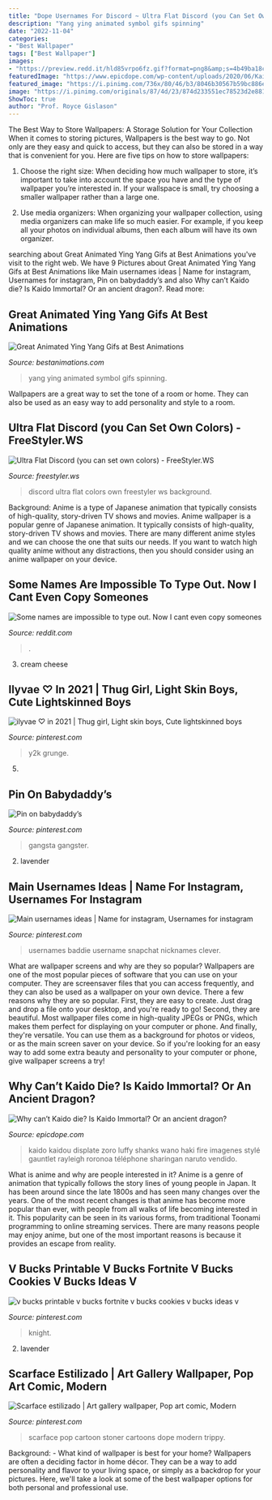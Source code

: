 ```yaml
---
title: "Dope Usernames For Discord ~ Ultra Flat Discord (you Can Set Own Colors)"
description: "Yang ying animated symbol gifs spinning"
date: "2022-11-04"
categories:
- "Best Wallpaper"
tags: ["Best Wallpaper"]
images:
- "https://preview.redd.it/hld85vrpo6fz.gif?format=png8&amp;s=4b49ba18ca4f530f6e5f999d398d4640293b65a4"
featuredImage: "https://www.epicdope.com/wp-content/uploads/2020/06/Kaido-One-Piece.jpg"
featured_image: "https://i.pinimg.com/736x/80/46/b3/8046b30567b59bc886e0b920c0b7c99b.jpg"
image: "https://i.pinimg.com/originals/87/4d/23/874d233551ec78523d2e881b27021211.jpg"
ShowToc: true
author: "Prof. Royce Gislason"
---
```



The Best Way to Store Wallpapers: A Storage Solution for Your Collection
When it comes to storing pictures, Wallpapers is the best way to go. Not only are they easy and quick to access, but they can also be stored in a way that is convenient for you. Here are five tips on how to store wallpapers:
1) Choose the right size: When deciding how much wallpaper to store, it’s important to take into account the space you have and the type of wallpaper you’re interested in. If your wallspace is small, try choosing a smaller wallpaper rather than a large one.

2) Use media organizers: When organizing your wallpaper collection, using media organizers can make life so much easier. For example, if you keep all your photos on individual albums, then each album will have its own organizer.

	

		
searching about Great Animated Ying Yang Gifs at Best Animations you've visit to the right web. We have 9 Pictures about Great Animated Ying Yang Gifs at Best Animations like Main usernames ideas | Name for instagram, Usernames for instagram, Pin on babydaddy’s and also Why can’t Kaido die? Is Kaido Immortal? Or an ancient dragon?. Read more:
		
    
## Great Animated Ying Yang Gifs At Best Animations

<img loading=lazy src="http://bestanimations.com/Signs&amp;Shapes/Worship/YingYang/colorful-ying-yang-galaxies-animated-gif.gif" onerror="this.onerror=null;this.src='https://tse1.mm.bing.net/th?id=OIP.R3uIcRl_npK1hDi5HX82WAHaHa&amp;pid=15.1';" alt="Great Animated Ying Yang Gifs at Best Animations">

_Source: bestanimations.com_

>yang ying animated symbol gifs spinning. 

	

Wallpapers are a great way to set the tone of a room or home. They can also be used as an easy way to add personality and style to a room.

    
## Ultra Flat Discord (you Can Set Own Colors) - FreeStyler.WS

<img loading=lazy src="http://freestyler.ws/images/styles_screenshot/5/268/134317/134317_after.jpeg?u=1491523556" onerror="this.onerror=null;this.src='https://tse4.mm.bing.net/th?id=OIP.M5-lCeinD2Xc2vEvPyiXEgHaEF&amp;pid=15.1';" alt="Ultra Flat Discord (you can set own colors) - FreeStyler.WS">

_Source: freestyler.ws_

>discord ultra flat colors own freestyler ws background. 

	

Background: Anime is a type of Japanese animation that typically consists of high-quality, story-driven TV shows and movies.
Anime wallpaper is a popular genre of Japanese animation. It typically consists of high-quality, story-driven TV shows and movies. There are many different anime styles and we can choose the one that suits our needs. If you want to watch high quality anime without any distractions, then you should consider using an anime wallpaper on your device.

    
## Some Names Are Impossible To Type Out. Now I Cant Even Copy Someones

<img loading=lazy src="https://preview.redd.it/hld85vrpo6fz.gif?format=png8&amp;s=4b49ba18ca4f530f6e5f999d398d4640293b65a4" onerror="this.onerror=null;this.src='https://tse1.mm.bing.net/th?id=OIP.TZFJAGWBJ51d8FJzR-9WWwAAAA&amp;pid=15.1';" alt="Some names are impossible to type out. Now I cant even copy someones">

_Source: reddit.com_

>. 

	

3. cream cheese 

    
## Ilyvae ♡ In 2021 | Thug Girl, Light Skin Boys, Cute Lightskinned Boys

<img loading=lazy src="https://i.pinimg.com/736x/b9/ff/91/b9ff91c2383f55c1827b0de2e0b716a1.jpg" onerror="this.onerror=null;this.src='https://tse2.mm.bing.net/th?id=OIP.etecjolB66fFnKRJ-NtdXQHaMt&amp;pid=15.1';" alt="ilyvae ♡ in 2021 | Thug girl, Light skin boys, Cute lightskinned boys">

_Source: pinterest.com_

>y2k grunge. 

	

5.

    
## Pin On Babydaddy’s

<img loading=lazy src="https://i.pinimg.com/736x/a3/69/de/a369dede239f9199d3350e73abe049bf.jpg" onerror="this.onerror=null;this.src='https://tse1.mm.bing.net/th?id=OIP.Mr-utB1R3V6kPaTVNERsFwHaJE&amp;pid=15.1';" alt="Pin on babydaddy’s">

_Source: pinterest.com_

>gangsta gangster. 

	

2. lavender 

    
## Main Usernames Ideas | Name For Instagram, Usernames For Instagram

<img loading=lazy src="https://i.pinimg.com/736x/80/46/b3/8046b30567b59bc886e0b920c0b7c99b.jpg" onerror="this.onerror=null;this.src='https://tse2.mm.bing.net/th?id=OIP.zrmR9jozyqemdMXHOtr_QQHaJO&amp;pid=15.1';" alt="Main usernames ideas | Name for instagram, Usernames for instagram">

_Source: pinterest.com_

>usernames baddie username snapchat nicknames clever. 

	

What are wallpaper screens and why are they so popular?
Wallpapers are one of the most popular pieces of software that you can use on your computer. They are screensaver files that you can access frequently, and they can also be used as a wallpaper on your own device. There a few reasons why they are so popular. First, they are easy to create. Just drag and drop a file onto your desktop, and you're ready to go! Second, they are beautiful. Most wallpaper files come in high-quality JPEGs or PNGs, which makes them perfect for displaying on your computer or phone. And finally, they're versatile. You can use them as a background for photos or videos, or as the main screen saver on your device. So if you're looking for an easy way to add some extra beauty and personality to your computer or phone, give wallpaper screens a try!

    
## Why Can’t Kaido Die? Is Kaido Immortal? Or An Ancient Dragon?

<img loading=lazy src="https://www.epicdope.com/wp-content/uploads/2020/06/Kaido-One-Piece.jpg" onerror="this.onerror=null;this.src='https://tse2.mm.bing.net/th?id=OIP.4wAnnf7Wg-DEYhjSBE8ndQAAAA&amp;pid=15.1';" alt="Why can’t Kaido die? Is Kaido Immortal? Or an ancient dragon?">

_Source: epicdope.com_

>kaido kaidou displate zoro luffy shanks wano haki fire imagenes stylé gauntlet rayleigh roronoa téléphone sharingan naruto vendido. 

	

What is anime and why are people interested in it?
Anime is a genre of animation that typically follows the story lines of young people in Japan. It has been around since the late 1800s and has seen many changes over the years. One of the most recent changes is that anime has become more popular than ever, with people from all walks of life becoming interested in it. This popularity can be seen in its various forms, from traditional Toonami programming to online streaming services. There are many reasons people may enjoy anime, but one of the most important reasons is because it provides an escape from reality.

    
## V Bucks Printable V Bucks Fortnite V Bucks Cookies V Bucks Ideas V

<img loading=lazy src="https://i.pinimg.com/originals/87/4d/23/874d233551ec78523d2e881b27021211.jpg" onerror="this.onerror=null;this.src='https://tse3.mm.bing.net/th?id=OIP.9ZG6knBJ8eAznTcLgxNSJgHaEJ&amp;pid=15.1';" alt="v bucks printable v bucks fortnite v bucks cookies v bucks ideas v">

_Source: pinterest.com_

>knight. 

	

2. lavender 

    
## Scarface Estilizado | Art Gallery Wallpaper, Pop Art Comic, Modern

<img loading=lazy src="https://i.pinimg.com/736x/97/a6/04/97a60406cc606b92561692bb299384f8.jpg" onerror="this.onerror=null;this.src='https://tse3.mm.bing.net/th?id=OIP.aHdyJxRlIesIld_pibp1ZgHaNL&amp;pid=15.1';" alt="Scarface estilizado | Art gallery wallpaper, Pop art comic, Modern">

_Source: pinterest.com_

>scarface pop cartoon stoner cartoons dope modern trippy. 

	

Background: - What kind of wallpaper is best for your home?
Wallpapers are often a deciding factor in home décor. They can be a way to add personality and flavor to your living space, or simply as a backdrop for your pictures. Here, we'll take a look at some of the best wallpaper options for both personal and professional use.

